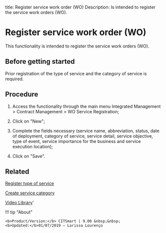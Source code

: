 title: Register service work order (WO)
Description: Is intended to register the service work orders (WO).
# Register service work order (WO)

This functionality is intended to register the service work orders (WO).

Before getting started
--------------

Prior registration of the type of service and the category of service is required.


Procedure
-------------

1.  Access the functionality through the main menu Integrated Management \>
    Contract Management \> WO Service Registration;

2.  Click on "New";

3.  Complete the fields necessary (service name, abbreviation, status, date of
    deployment, category of service, service detail, service objective, type of
    event, service importance for the business and service execution location);

4.  Click on "Save".

Related
-----------

[Register type of service](/en-us/citsmart-platform-9/processes/portfolio-and-catalog/configuration/register-type-of-service.html)

[Create service category](/en-us/citsmart-platform-9/processes/portfolio-and-catalog/configuration/create-service-category.html)

<i class='fa fa-youtube-play  fa-2x' style='color:#97ce17;vertical-align: middle;'> </i> [Video Library](https://www.youtube.com/playlist?list=PLB5qK2uzf2ROEeoHh3EbsZJxjr9hJSLIV)'

!!! tip "About"

    <b>Product/Version:</b> CITSmart | 9.00 &nbsp;&nbsp;
    <b>Updated:</b>01/07/2019 – Larissa Lourenço
